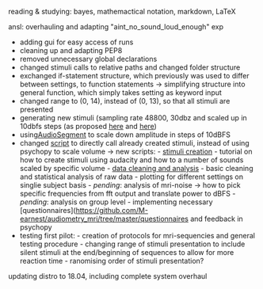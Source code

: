 reading & studying: bayes, mathemactical notation, markdown, LaTeX

ansl: overhauling and adapting "aint_no_sound_loud_enough" exp
- adding gui for easy access of runs
- cleaning up and adapting PEP8
- removed unnecessary global declarations
- changed stimuli calls to relative paths and changed folder structure
- exchanged if-statement structure, which previously was used to differ between settings, to function statements
         -> simplifying structure into general function, which simply takes setting as keyword input
- changed range to (0, 14), instead of (0, 13), so that all stimuli are presented
- generating new stimuli (sampling rate 48800, 30dbz and scaled up in 10dbfs steps (as proposed [here](https://forum.audacityteam.org/viewtopic.php?t=2364) and [here](https://www.asha.org/policy/gl2005-00014.htm))
- using[AudioSegment](https://github.com/jiaaro/pydub/blob/master/API.markdown) to scale down amplitude in steps of 10dBFS
- changed [script](https://github.com/M-earnest/audiometry_mri/blob/master/scripts_stimulation/ansl.py) to directly call already created stimuli, instead of using psychopy to scale volume
  -> new scripts:
         - [stimuli creation](https://github.com/M-earnest/audiometry_mri/blob/master/ansl_stimuli_creation.ipynb)
                  - tutorial on how to create stimuli using audacity and how to a number of sounds scaled by specific volume
         - [data cleaning and analysis](https://github.com/M-earnest/audiometry_mri/blob/master/ansl_analysis.ipynb)
                  - basic cleaning and statistical analysis of raw data
                  - plotting for different settings on singlie subject basis
                  - _pending_: analysis of mri-noise
                           -> how to pick specific frequencies from fft output and translate power to dBFS
                  - _pending_: analysis on group level
         - implementing necessary [questionnaires](https://github.com/M-earnest/audiometry_mri/tree/master/questionnaires
           and feedback in psychopy 
- testing first pilot:
         - creation of protocols for mri-sequencies and general testing procedure
         - changing range of stimuli presentation to include silent stimuli at the end/beginning of sequences to allow for
           more reaction time
         - ranomising order of stimuli presentation?


updating distro to 18.04, including complete system overhaul


